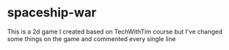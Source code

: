 # spaceship-war
This is a 2d game I created based on TechWithTim course but I've changed some things on the game and commented every single line
